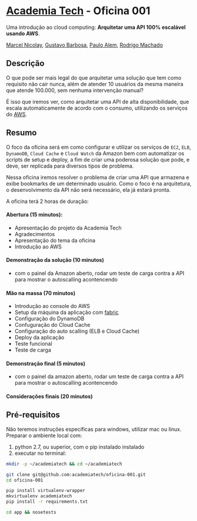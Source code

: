 # [Academia Tech](http://academiatech.com.br) - Oficina 001

Uma introdução ao cloud computing: **Arquitetar uma API 100% escalável usando AWS**.

[Marcel Nicolay](http://github.com/marcelnicolay), [Gustavo Barbosa](http://github.com/barbosa), [Paulo Alem](http://github.com/pauloalem), [Rodrigo Machado](http://github.com/rcmachado)

## Descrição

O que pode ser mais legal do que arquitetar uma solução que tem como requisito não cair nunca, além de atender 10 usuários da mesma maneira que atende 100.000, sem nenhuma intervenção manual? 

É isso que iremos ver, como arquitetar uma API de alta disponibilidade, que escala automaticamente de acordo com o consumo, utilizando os serviços do [AWS](http://aws.amazon.com).

## Resumo

O foco da oficina será em como configurar e utilizar os serviços de `EC2`, `ELB`, `DynamoDB`, `Cloud Cache` e `Cloud Watch` da Amazon bem com automatizar os scripts de setup e deploy, a fim de criar uma poderosa solução que pode, e deve, ser replicada para diversos tipos de problema.

Nessa oficina iremos resolver o problema de criar uma API que armazena e exibe bookmarks de um determinado usuário. Como o foco é na arquitetura, o desenvolvimento da API não será necessário, ela já estará pronta.

A oficina terá 2 horas de duração:

#### Abertura (15 minutos):

- Apresentação do projeto da Academia Tech
- Agradecimentos
- Apresentação do tema da oficina
- Introdução ao AWS

#### Demonstração da solução (10 minutos)

- com o painel da Amazon aberto, rodar um teste de carga contra a API para mostrar o autoscalling acontencendo

#### Mão na massa (70 minutos)

- Introdução ao console do AWS
- Setup da máquina da aplicação com [fabric](http://fabfile.org)
- Configuração do DynamoDB
- Confuguração do Cloud Cache
- Configuração do auto scalling (ELB e Cloud Cache)
- Deploy da aplicação
- Teste funcional
- Teste de carga

#### Demonstração final (5 minutos)

- com o painel da amazon aberto, rodar um teste de carga contra a API para mostrar o autoscalling acontencendo

#### Considerações finais (20 minutos)

## Pré-requisitos

Não teremos instruções específicas para windows, utilizar mac ou linux. Preparar o ambiente local com:

1. python 2.7, ou superior, com o pip instalado instalado
2. executar no terminal:

```bash
mkdir -p ~/academiatech && cd ~/academiatech

git clone git@github.com:academiatech/oficina-001.git
cd oficina-001

pip install virtualenv-wrapper
mkvirtualenv academiatech
pip install -r requirements.txt

cd app && nosetests
```
